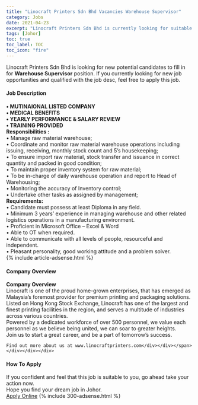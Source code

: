 ```yaml
---
title: "Linocraft Printers Sdn Bhd Vacancies Warehouse Supervisor" 
category: Jobs 
date: 2021-04-23 
excerpt: "Linocraft Printers Sdn Bhd is currently looking for suitable person to fill in the Warehouse Supervisor which based in Johor" 
tags: [Johor] 
toc: true 
toc_label: TOC 
toc_icon: "fire" 
--- 
```


<p>Linocraft Printers Sdn Bhd is looking for new potential candidates to fill in for <b>Warehouse Supervisor</b> position. If you currently looking for new job opportunities and qualified with the job desc, feel free to apply this job.
</p><div><div><h4>Job Description</h4></div><div><div><span><div><div><div><strong>&#8226; MUTINAIONAL LISTED COMPANY<br>&#8226; MEDICAL BENEFITS<br>&#8226; YEARLY PERFORMANCE &amp; SALARY REVIEW</strong></div><div><strong>&#8226; TRAINING PROVIDED</strong></div><div><div><strong>Responsibilities :</strong></div><div>&#8226; Manage raw material warehouse;<br>&#8226; Coordinate and monitor raw material warehouse operations including issuing, receiving, monthly stock count and 5&#8217;s housekeeping;<br>&#8226; To ensure import raw material, stock transfer and issuance in correct quantity and packed in good condition;<br>&#8226; To maintain proper inventory system for raw material;<br>&#8226; To be in-charge of daily warehouse operation and report to Head of Warehousing;<br>&#8226; Monitoring the accuracy of Inventory control;<br>&#8226; Undertake other tasks as assigned by management;</div><div><strong>Requirements:</strong></div><div>&#8226; Candidate must possess at least Diploma in any field.<br>&#8226; Minimum 3 years&#8217; experience in managing warehouse and other related logistics operations in a manufacturing environment.<br>&#8226; Proficient in Microsoft Office &#8211; Excel &amp; Word<br>&#8226; Able to OT when required.<br>&#8226; Able to communicate with all levels of people, resourceful and independent.<br>&#8226; Pleasant personality, good working attitude and a problem solver.</div></div></div></div></span></div></div></div> 
{% include article-adsense.html %} 
<div><div><h4>Company Overview</h4></div><div><div><span><div><div>
<strong>Company Overview</strong></div>
<div>
<div>
		Linocraft is one of the proud home-grown enterprises, that has emerged as Malaysia&#8217;s foremost provider for premium printing and packaging solutions.</div>
<div>
		Listed on Hong Kong Stock Exchange, Linocraft has one of the largest and finest printing facilities in the region, and serves a multitude of industries across various countries.</div>
<div>
		Powered by a dedicated workforce of over 500 personnel, we value each personnel as we believe being united, we can soar to greater heights.</div>
<div>
		Join us to start a great career, and be a part of tomorrow&#8217;s success.</div>
	
	Find out more about us at www.linocraftprinters.com</div></div></span></div></div></div> 
#### How To Apply 
If you confident and feel that this job is suitable to you, go ahead take your action now. <br/> 
Hope you find your dream job in Johor. <br/> 
<a href="https://www.jobstreet.com.my/en/job/warehouse-supervisor-4539444?jobId=jobstreet-my-job-4539444&" class="btn btn--info" target="_blank" rel="nofollow noopenner">Apply Online</a> 
{% include 300-adsense.html %} 